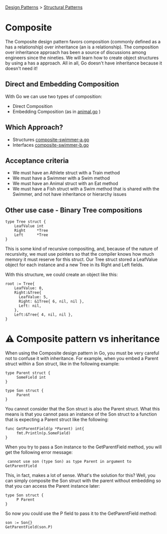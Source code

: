 [Design Patterns](../../README.md) > [Structural Patterns](../README.md)

# Composite

The Composite design pattern favors composition (commonly defined as a has a relationship) over inheritance (an is a relationship). The composition over inheritance approach has been a source of discussions among engineers since the nineties. We will learn how to create object structures by using a has a approach. All in all, Go doesn't have inheritance because it doesn't need it!

## Direct and Embedding Composition
With Go we can use two types of composition:
- Direct Composition
- Embedding Composition (as in [animal.go](./animal.go) )


## Which Approach?
- Structures [composite-swimmer-a.go](./composite-swimmer-a.go) 
- Interfaces [composite-swimmer-b.go](./composite-swimmer-b.go) 


## Acceptance criteria
- We must have an Athlete struct with a Train method
- We must have a Swimmer with a Swim method
- We must have an Animal struct with an Eat method
- We must have a Fish struct with a Swim method that is shared with the Swimmer, and not have inheritance or hierarchy issues


## Other use case - Binary Tree compositions
```
type Tree struct {
    LeafValue int
    Right     *Tree
    Left      *Tree
}
```
This is some kind of recursive compositing, and, because of the nature of recursivity, we must use pointers so that the compiler knows how much memory it must reserve for this struct. Our Tree struct stored a LeafValue object for each instance and a new Tree in its Right and Left fields.

With this structure, we could create an object like this:
```
root := Tree{
    LeafValue: 0,
    Right:&Tree{
      LeafValue: 5,
      Right: &1Tree{ 6, nil, nil },
      Left: nil,
    },
    Left:&Tree{ 4, nil, nil },
}
```


# ⚠️ Composite pattern vs inheritance
When using the Composite design pattern in Go, you must be very careful not to confuse it with inheritance. For example, when you embed a Parent struct within a Son struct, like in the following example:

```
type Parent struct {
     SomeField int
}

type Son struct {
     Parent
}
```
You cannot consider that the Son struct is also the Parent struct. What this means is that you cannot pass an instance of the Son struct to a function that is expecting a Parent struct like the following:
```
func GetParentField(p *Parent) int{
     fmt.Println(p.SomeField)
}
```
When you try to pass a Son instance to the GetParentField method, you will get the
following error message:

``` cannot use son (type Son) as type Parent in argument to GetParentField```

This, in fact, makes a lot of sense. What's the solution for this? Well, you can simply composite the Son struct with the parent without embedding so that you can access the Parent instance later:
```
type Son struct {
     P Parent
}
```
So now you could use the P field to pass it to the GetParentField method:
```
son := Son{}
GetParentField(son.P)
```